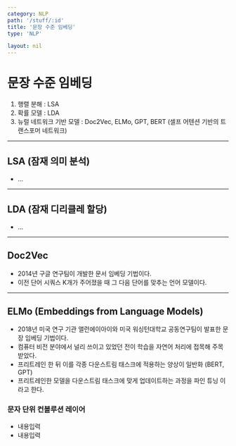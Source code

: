 ```yaml
---
category: NLP
path: '/stuff/:id'
title: '문장 수준 임베딩'
type: 'NLP'

layout: nil
---
```


# 문장 수준 임베딩

1. 행렬 분해 : LSA
2. 확률 모델 : LDA
3. 뉴럴 네트워크 기반 모델 : Doc2Vec, ELMo, GPT, BERT (셀프 어텐션 기반의 트랜스포머 네트워크)

***

## LSA (잠재 의미 분석)

- ...

***

## LDA (잠재 디리클레 할당)

- ...

***

## Doc2Vec

- 2014년 구글 연구팀이 개발한 문서 임베딩 기법이다.
- 이전 단어 시쿼스 K개가 주어졌을 때 그 다음 단어를 맞추는 언어 모델이다.

***

## ELMo (Embeddings from Language Models)

- 2018년 미국 연구 기관 앨런에이아이와 미국 워싱턴대학교 공동연구팀이 발표한 문장 임베딩 기법이다.
- 컴퓨터 비전 분야에서 널리 쓰이고 있었던 전이 학습을 자연어 처리에 접목해 주목받았다.
- 프리트레인 한 뒤 이를 각종 다운스트림 태스크에 적용하는 양상이 일반화 (BERT, GPT)
- 프리트레인한 모델을 다운스트림 태스크에 맞게 업데이트하는 과정을 파인 튜닝 이라고 한다.

### 문자 단위 컨볼루션 레이어

- 내용입력
- 내용입력
